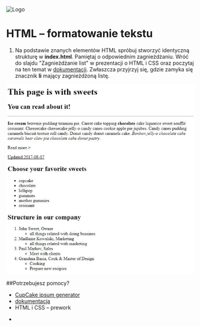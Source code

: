 <img alt="Logo" src="http://coderslab.pl/svg/logo-coderslaZwróć uwagę b.svg" width="400">

# HTML &ndash; formatowanie tekstu

1. Na podstawie znanych elementów HTML spróbuj stworzyć identyczną strukturę w **index.html**. Pamiętaj o odpowiednim zagnieżdżaniu. Wróć do slajdu "Zagnieżdżanie list" w prezentacji o HTML i CSS oraz poczytaj na ten temat w [dokumentacji][dokumentacja]. Zwłaszcza przyjrzyj się, gdzie zamyka się znacznik **li** mający zagnieżdżoną listę.


 ![Sample project](images/sample.jpg)

##Potrzebujesz pomocy?
* [CupCake ipsum generator](http://www.cupcakeipsum.com)
* [dokumentacja](https://developer.mozilla.org/pl/docs/Web/HTML/Element/ul)
* HTML i CSS &ndash; prework


<!-- links -->
* [dokumentacja]: https://developer.mozilla.org/pl/docs/Web/HTML/Element/ul
